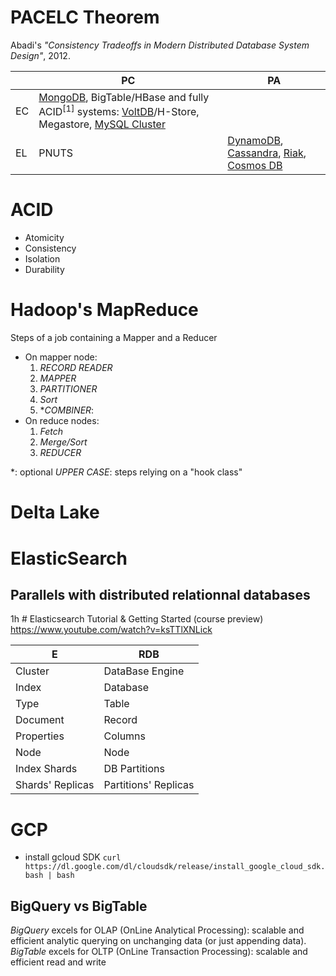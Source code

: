 <!--NOTE HEAD START-->
<link rel="icon" type="image/png" href="./imgs/favicon_db.png" />
<script src="https://cdnjs.cloudflare.com/ajax/libs/mermaid/8.0.0/mermaid.min.js"></script>
<script type="text/x-mathjax-config">MathJax.Hub.Config({tex2jax: {skipTags: ['script', 'noscript','style', 'textarea', 'pre'],inlineMath: [['$','$']]}});</script>
<script src="https://cdn.mathjax.org/mathjax/latest/MathJax.js?config=TeX-AMS-MML_HTMLorMML" type="text/javascript"></script>
<script>document.body.style.background = "#f2f2f2";</script>
<!--NOTE HEAD END-->

# PACELC Theorem
Abadi's *"Consistency Tradeoffs in Modern Distributed Database System Design"*, 2012.

||PC|PA|
|--|--|--|
|EC|[MongoDB](https://en.wikipedia.org/wiki/MongoDB), BigTable/HBase and fully ACID$^{[1]}$ systems: [VoltDB](https://en.wikipedia.org/wiki/VoltDB "VoltDB")/H-Store, Megastore, [MySQL Cluster](https://en.wikipedia.org/wiki/MySQL_Cluster "MySQL Cluster")||
|EL| PNUTS |[DynamoDB](https://en.wikipedia.org/wiki/Amazon_DynamoDB "Amazon DynamoDB"), [Cassandra](https://en.wikipedia.org/wiki/Apache_Cassandra "Apache Cassandra"), [Riak](https://en.wikipedia.org/wiki/Riak "Riak"), [Cosmos DB](https://en.wikipedia.org/wiki/Cosmos_DB "Cosmos DB")|

# ACID
- Atomicity
- Consistency
- Isolation
- Durability

# Hadoop's MapReduce

Steps of a job containing a Mapper and a Reducer

- On mapper node:
  1. *RECORD READER*
  2. *MAPPER*
  3. *PARTITIONER*
  4. *Sort*
  5. **COMBINER*: 
- On reduce nodes:
  1. *Fetch*
  2. *Merge/Sort*
  3. *REDUCER*

*: optional
*UPPER CASE*: steps relying on a "hook class"


# Delta Lake
# ElasticSearch
## Parallels with distributed relationnal databases
1h # Elasticsearch Tutorial & Getting Started (course preview) https://www.youtube.com/watch?v=ksTTlXNLick

|E| RDB |
|--|--|
| Cluster | DataBase Engine |
|Index|Database|
|Type|Table|
|Document|Record|
|Properties|Columns|
|Node|Node|
|Index Shards|DB Partitions|
|Shards' Replicas|Partitions' Replicas|

# GCP
- install gcloud SDK
`curl https://dl.google.com/dl/cloudsdk/release/install_google_cloud_sdk.bash | bash`

## BigQuery vs BigTable
*BigQuery* excels for OLAP (OnLine Analytical Processing): scalable and efficient analytic querying on unchanging data (or just appending data).
*BigTable* excels for OLTP (OnLine Transaction Processing): scalable and efficient read and write



<!--stackedit_data:
eyJoaXN0b3J5IjpbLTk4NTU0MTQyMywtMTg3MTQ1Njg3OSwxNz
UyNDg2MDQ3LC02MTQ5NDYyNSwxMDIyNTgxNjA0LDE4MzQ1MDA3
MTMsMTQxNjc0MDIxMSwxMTE5Mjg2NzA2LC03NTUxMTMzNTEsLT
E3NjI1MzA0NTVdfQ==
-->